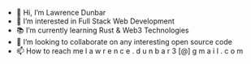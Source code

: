- 👋 Hi, I’m Lawrence Dunbar
- 👀 I’m interested in Full Stack Web Development
- 📚 I’m currently learning Rust & Web3 Technologies
- 💞️ I’m looking to collaborate on any interesting open source code
- 📫 How to reach me l a w r e n c e . d u n b a r 3 [@] g m a i l . c o m

<!---
ldunbar3/ldunbar3 is a ✨ special ✨ repository because its `README.md` (this file) appears on your GitHub profile.
You can click the Preview link to take a look at your changes.
--->
